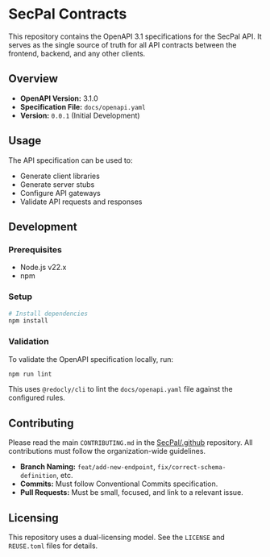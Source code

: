 <!--
SPDX-FileCopyrightText: 2025 SecPal
SPDX-License-Identifier: CC0-1.0
-->

# SecPal Contracts

This repository contains the OpenAPI 3.1 specifications for the SecPal API. It serves as the single source of truth for all API contracts between the frontend, backend, and any other clients.

## Overview

- **OpenAPI Version:** 3.1.0
- **Specification File:** `docs/openapi.yaml`
- **Version:** `0.0.1` (Initial Development)

## Usage

The API specification can be used to:
- Generate client libraries
- Generate server stubs
- Configure API gateways
- Validate API requests and responses

## Development

### Prerequisites

- Node.js v22.x
- npm

### Setup

```bash
# Install dependencies
npm install
```

### Validation

To validate the OpenAPI specification locally, run:

```bash
npm run lint
```

This uses `@redocly/cli` to lint the `docs/openapi.yaml` file against the configured rules.

## Contributing

Please read the main `CONTRIBUTING.md` in the [SecPal/.github](https://github.com/SecPal/.github) repository. All contributions must follow the organization-wide guidelines.

- **Branch Naming:** `feat/add-new-endpoint`, `fix/correct-schema-definition`, etc.
- **Commits:** Must follow Conventional Commits specification.
- **Pull Requests:** Must be small, focused, and link to a relevant issue.

## Licensing

This repository uses a dual-licensing model. See the `LICENSE` and `REUSE.toml` files for details.

